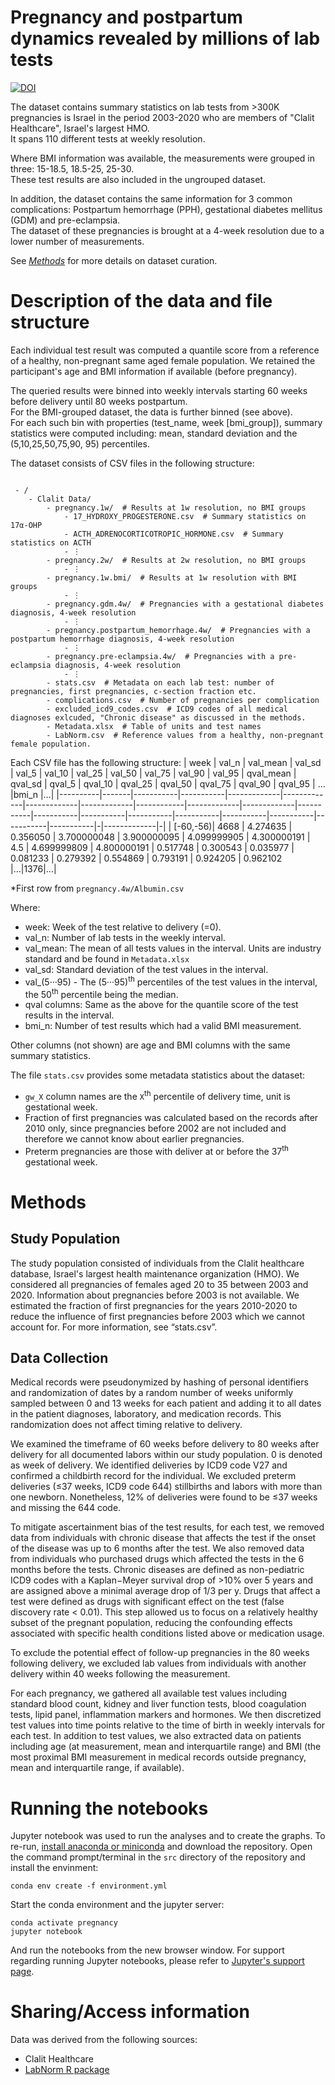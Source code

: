 # Pregnancy and postpartum dynamics revealed by millions of lab tests

<!--https://doi.org/10.5061/dryad.1c59zw44t-->
[![DOI](https://zenodo.org/badge/822709739.svg)](https://doi.org/10.5281/zenodo.13996864)



The dataset contains summary statistics on lab tests from >300K pregnancies is Israel in the period 2003-2020 who are members of "Clalit Healthcare", Israel's largest HMO.\
It spans 110 different tests at weekly resolution.

Where BMI information was available, the measurements were grouped in three: 15-18.5, 18.5-25, 25-30.\
These test results are also included in the ungrouped dataset.

In addition, the dataset contains the same information for 3 common complications: Postpartum hemorrhage (PPH), gestational diabetes mellitus (GDM) and pre-eclampsia.\
The dataset of these pregnancies is brought at a 4-week resolution due to a lower number of measurements.

See [_Methods_](#methods) for more details on dataset curation.


# Description of the data and file structure
Each individual test result was computed a quantile score from a reference of a healthy, non-pregnant same aged female population. We retained the participant's age and BMI information if available (before pregnancy).

The queried results were binned into weekly intervals starting 60 weeks before delivery until 80 weeks postpartum.\
For the BMI-grouped  dataset, the data is further binned (see above).\
For each such bin with properties (test_name, week [bmi_group]), summary statistics were computed including: mean, standard deviation and the (5,10,25,50,75,90, 95) percentiles.

The dataset consists of CSV files in the following structure:
```

 - /
    - Clalit Data/
        - pregnancy.1w/  # Results at 1w resolution, no BMI groups
            - 17_HYDROXY_PROGESTERONE.csv  # Summary statistics on 17α-OHP
            - ACTH_ADRENOCORTICOTROPIC_HORMONE.csv  # Summary statistics on ACTH
            - ⋮
        - pregnancy.2w/  # Results at 2w resolution, no BMI groups
            - ⋮
        - pregnancy.1w.bmi/  # Results at 1w resolution with BMI groups
            - ⋮
        - pregnancy.gdm.4w/  # Pregnancies with a gestational diabetes diagnosis, 4-week resolution
            - ⋮
        - pregnancy.postpartum_hemorrhage.4w/  # Pregnancies with a postpartum hemorrhage diagnosis, 4-week resolution
            - ⋮
        - pregnancy.pre-eclampsia.4w/  # Pregnancies with a pre-eclampsia diagnosis, 4-week resolution
            - ⋮
        - stats.csv  # Metadata on each lab test: number of pregnancies, first pregnancies, c-section fraction etc.
        - complications.csv  # Number of pregnancies per complication
        - excluded_icd9_codes.csv  # ICD9 codes of all medical diagnoses exlcuded, "Chronic disease" as discussed in the methods.
        - Metadata.xlsx  # Table of units and test names
        - LabNorm.csv  # Reference values from a healthy, non-pregnant female population.
```

Each CSV file has the following structure:
| week     | val_n | val_mean  | val_sd    | val_5       | val_10      | val_25      | val_50      | val_75     | val_90      | val_95      | qval_mean | qval_sd   | qval_5    | qval_10   | qval_25   | qval_50   | qval_75   | qval_90   | qval_95   | &#8230; |bmi_n       |&#8230;|
|----------|-------|-----------|-----------|-------------|-------------|-------------|-------------|------------|-------------|-------------|-----------|-----------|-----------|-----------|-----------|-----------|-----------|-----------|-----------|-|-------------|-|
| \[-60,-56\)| 4668  | 4.274635  | 0.356050  | 3.700000048 | 3.900000095 | 4.099999905 | 4.300000191 | 4.5        | 4.699999809 | 4.800000191 | 0.517748  | 0.300543  | 0.035977  | 0.081233  | 0.279392  | 0.554869  | 0.793191  | 0.924205  | 0.962102  |&#8230;|1376|&#8230;|

\*First row from ```pregnancy.4w/Albumin.csv```

Where:
* week:  Week of the test relative to delivery (=0).
* val_n: Number of lab tests in the weekly interval.
* val_mean: The mean of all tests values in the interval. Units are industry standard and be found in `Metadata.xlsx`
* val_sd: Standard deviation of the test values in the interval.
* val_(5&#183;&#183;&#183;95) - The (5&#183;&#183;&#183;95)<sup>th</sup> percentiles of the test values in the interval, the 50<sup>th</sup> percentile being the median.
* qval columns: Same as the above for the quantile score of the test results in the interval.
* bmi_n: Number of test results which had a valid BMI measurement.

Other columns (not shown) are age and BMI columns with the same summary statistics. 

The file `stats.csv` provides some metadata statistics about the dataset:

* `gw_X` column names are the `X`<sup>th</sup> percentile of delivery time, unit is gestational week.
* Fraction of first pregnancies was calculated based on the records after 2010 only, since pregnancies before 2002 are not included and therefore we cannot know about earlier pregnancies.
* Preterm pregnancies are those with deliver at or before the 37<sup>th</sup> gestational week.

# Methods
## Study Population

The study population consisted of individuals from the Clalit healthcare database, Israel's largest health maintenance organization (HMO). We considered all pregnancies of females aged 20 to 35 between 2003 and 2020. Information about pregnancies before 2003 is not available. We estimated the fraction of first pregnancies for the years 2010-2020 to reduce the influence of first pregnancies before 2003 which we cannot account for. For more information, see “stats.csv”.

## Data Collection

Medical records were pseudonymized by hashing of personal identifiers and randomization of dates by a random number of weeks uniformly sampled between 0 and 13 weeks for each patient and adding it to all dates in the patient diagnoses, laboratory, and medication records. This randomization does not affect timing relative to delivery.

We examined the timeframe of 60 weeks before delivery to 80 weeks after delivery for all documented labors within our study population. 0 is denoted as week of delivery. We identified deliveries by ICD9 code V27 and confirmed a childbirth record for the individual. We excluded preterm deliveries (≤37 weeks, ICD9 code 644) stillbirths and labors with more than one newborn. Nonetheless, 12% of deliveries were found to be ≤37 weeks and missing the 644 code.

To mitigate ascertainment bias of the test results, for each test, we removed data from individuals with chronic disease that affects the test if the onset of the disease was up to 6 months after the test. We also removed data from individuals who purchased drugs which affected the tests in the 6 months before the tests. Chronic diseases are defined as non-pediatric ICD9 codes with a Kaplan−Meyer survival drop of >10% over 5 years and are assigned above a minimal average drop of 1/3 per y. Drugs that affect a test were defined as drugs with significant effect on the test (false discovery rate < 0.01). This step allowed us to focus on a relatively healthy subset of the pregnant population, reducing the confounding effects associated with specific health conditions listed above or medication usage. 

 

To exclude the potential effect of follow-up pregnancies in the 80 weeks following delivery, we excluded lab values from individuals with another delivery within 40 weeks following the measurement.

For each pregnancy, we gathered all available test values including standard blood count, kidney and liver function tests, blood coagulation tests, lipid panel, inflammation markers and hormones. We then discretized test values into time points relative to the time of birth in weekly intervals for each test. In addition to test values, we also extracted data on patients including age (at measurement, mean and interquartile range) and BMI (the most proximal BMI measurement in medical records outside pregnancy, mean and interquartile range, if available).


# Running the notebooks

Jupyter notebook was used to run the analyses and to create the graphs. To re-run, [install anaconda or miniconda](https://docs.conda.io/projects/conda/en/latest/user-guide/install/index.html) and download the repository.
Open the command prompt/terminal in the `src` directory of the repository and install the envinment:
```
conda env create -f environment.yml
```
Start the conda environment and the jupyter server:
```
conda activate pregnancy
jupyter notebook
```
And run the notebooks from the new browser window. For support regarding running Jupyter notebooks, please refer to [Jupyter's support page](https://docs.jupyter.org/en/latest/running.html).



# Sharing/Access information


Data was derived from the following sources:
- Clalit Healthcare
- [LabNorm R package](https://cran.r-project.org/package=labNorm)